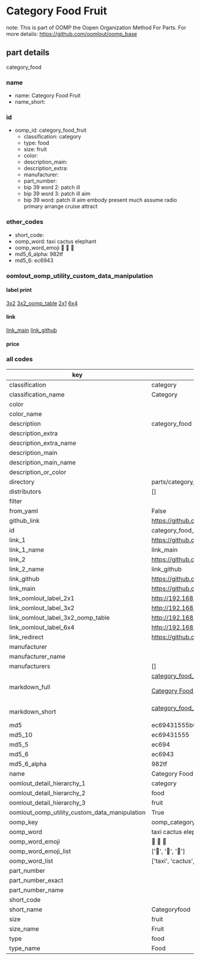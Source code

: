 # Category Food Fruit  

note: This is part of OOMP the Oopen Organization Method For Parts. For more details: https://github.com/oomlout/oomp_base

##  part details
  



category_food



### name
* name: Category Food Fruit
* name_short: 
### id
* oomp_id: category_food_fruit
  * classification: category
  * type: food
  * size: fruit
  * color: 
  * description_main: 
  * description_extra: 
  * manufacturer: 
  * part_number: 
  * bip 39 word 2: patch ill
  * bip 39 word 3: patch ill aim
  * bip 39 word: patch ill aim embody present much assume radio primary arrange cruise attract

### other_codes
* short_code: 
* oomp_word: taxi cactus elephant
* oomp_word_emoji :taxi: :cactus: :elephant:
* md5_6_alpha: 982tf
* md5_6: ec6943






### oomlout_oomp_utility_custom_data_manipulation
#### label print
[3x2](http://192.168.1.245:1112/?label=oomp%20982tf)
[3x2_oomp_table](http://192.168.1.108:1112/?label=oomp%20982tf)
[2x1](http://192.168.1.242:1112/?label=oomp%20982tf)
[6x4](http://192.168.1.55:1112/?label=oomp%20982tf)    

#### link

[link_main](https://github.com/oomlout/oomlout_oomp_version_1_messy/tree/main/parts/category_food_fruit) [link_github](https://github.com/oomlout/oomlout_oomp_version_1_messy/tree/main/parts/category_food_fruit)                             

#### price







### all codes 
| key | value |  
| --- | --- |  
| classification | category |  
| classification_name | Category |  
| color |  |  
| color_name |  |  
| description | category_food |  
| description_extra |  |  
| description_extra_name |  |  
| description_main |  |  
| description_main_name |  |  
| description_or_color |   |  
| directory | parts/category_food_fruit |  
| distributors | [] |  
| filter |  |  
| from_yaml | False |  
| github_link | https://github.com/oomlout/oomlout_oomp_part_src/tree/main/parts/category_food_fruit |  
| id | category_food_fruit |  
| link_1 | https://github.com/oomlout/oomlout_oomp_version_1_messy/tree/main/parts/category_food_fruit |  
| link_1_name | link_main |  
| link_2 | https://github.com/oomlout/oomlout_oomp_version_1_messy/tree/main/parts/category_food_fruit |  
| link_2_name | link_github |  
| link_github | https://github.com/oomlout/oomlout_oomp_version_1_messy/tree/main/parts/category_food_fruit |  
| link_main | https://github.com/oomlout/oomlout_oomp_version_1_messy/tree/main/parts/category_food_fruit |  
| link_oomlout_label_2x1 | http://192.168.1.242:1112/?label=oomp%20982tf |  
| link_oomlout_label_3x2 | http://192.168.1.245:1112/?label=oomp%20982tf |  
| link_oomlout_label_3x2_oomp_table | http://192.168.1.108:1112/?label=oomp%20982tf |  
| link_oomlout_label_6x4 | http://192.168.1.55:1112/?label=oomp%20982tf |  
| link_redirect | https://github.com/oomlout/oomlout_oomp_version_1_messy/tree/main/parts/category_food_fruit |  
| manufacturer |  |  
| manufacturer_name |  |  
| manufacturers | [] |  
| markdown_full | [category_food_fruit](none)<br>[](none)<br>[Category Food Fruit](none)<br><br> |  
| markdown_short | [category_food_fruit](none)<br><br> |  
| md5 | ec69431555b0c1be445504860a9c3d06 |  
| md5_10 | ec69431555 |  
| md5_5 | ec694 |  
| md5_6 | ec6943 |  
| md5_6_alpha | 982tf |  
| name | Category Food Fruit |  
| oomlout_detail_hierarchy_1 | category |  
| oomlout_detail_hierarchy_2 | food |  
| oomlout_detail_hierarchy_3 | fruit |  
| oomlout_oomp_utility_custom_data_manipulation | True |  
| oomp_key | oomp_category_food_fruit |  
| oomp_word | taxi cactus elephant |  
| oomp_word_emoji | :taxi: :cactus: :elephant: |  
| oomp_word_emoji_list | [':taxi:', ':cactus:', ':elephant:'] |  
| oomp_word_list | ['taxi', 'cactus', 'elephant'] |  
| part_number |  |  
| part_number_exact |  |  
| part_number_name |  |  
| short_code |  |  
| short_name | Categoryfood |  
| size | fruit |  
| size_name | Fruit |  
| type | food |  
| type_name | Food |  
